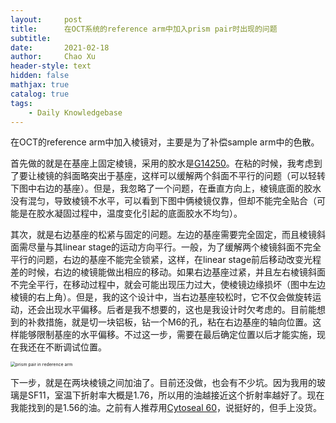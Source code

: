 ```yaml
---
layout:     post
title:      在OCT系统的reference arm中加入prism pair时出现的问题
subtitle:   
date:       2021-02-18
author:     Chao Xu
header-style: text
hidden: false
mathjax: true
catalog: true
tags:
    - Daily Knowledgebase
---
```


在OCT的reference arm中加入棱镜对，主要是为了补偿sample arm中的色散。

首先做的就是在基座上固定棱镜，采用的胶水是[G14250](https://www.thorlabs.com/thorproduct.cfm?partnumber=G14250)。在粘的时候，我考虑到了要让棱镜的斜面略突出于基座，这样可以缓解两个斜面不平行的问题（可以轻转下图中右边的基座）。但是，我忽略了一个问题，在垂直方向上，棱镜底面的胶水没有混匀，导致棱镜不水平，可以看到下图中俩棱镜仅靠，但却不能完全贴合（可能是在胶水凝固过程中，温度变化引起的底面胶水不均匀）。

其次，就是右边基座的松紧与固定的问题。左边的基座需要完全固定，而且棱镜斜面需尽量与其linear stage的运动方向平行。一般，为了缓解两个棱镜斜面不完全平行的问题，右边的基座不能完全锁紧，这样，在linear stage前后移动改变光程差的时候，右边的棱镜能做出相应的移动。如果右边基座过紧，并且左右棱镜斜面不完全平行，在移动过程中，就会可能出现压力过大，使棱镜边缘损坏（图中左边棱镜的右上角）。但是，我的这个设计中，当右边基座较松时，它不仅会做旋转运动，还会出现水平偏移。后者是我不想要的，这也是我设计时欠考虑的。目前能想到的补救措施，就是切一块铝板，钻一个M6的孔，粘在右边基座的轴向位置。这样能够限制基座的水平偏移。不过这一步，需要在最后确定位置以后才能实施，现在我还在不断调试位置。

<img src="http://imghost.cx0512.com/images/2021/02/18/20210218213723.jpg" alt="prism pair in rederence arm" style="zoom: 50%;" />

下一步，就是在两块棱镜之间加油了。目前还没做，也会有不少坑。因为我用的玻璃是SF11，室温下折射率大概是1.76，所以用的油越接近这个折射率越好了。现在我能找到的是1.56的油。之前有人推荐用[Cytoseal 60](https://www.fishersci.com/shop/products/richard-allan-scientific-cytoseal-60-280/p-4532396)，说挺好的，但手上没货。
